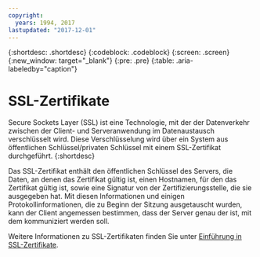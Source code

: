 ```yaml
---
copyright:
  years: 1994, 2017
lastupdated: "2017-12-01"
---
```


{:shortdesc: .shortdesc}
{:codeblock: .codeblock}
{:screen: .screen}
{:new_window: target="_blank"}
{:pre: .pre}
{:table: .aria-labeledby="caption"}

# SSL-Zertifikate
Secure Sockets Layer (SSL) ist eine Technologie, mit der der Datenverkehr zwischen der Client- und Serveranwendung im Datenaustausch verschlüsselt wird. Diese Verschlüsselung wird über ein System aus öffentlichen Schlüssel/privaten Schlüssel mit einem SSL-Zertifikat durchgeführt.
{:shortdesc}

Das SSL-Zertifikat enthält den öffentlichen Schlüssel des Servers, die Daten, an denen das Zertifikat gültig ist, einen Hostnamen, für den das Zertifikat gültig ist, sowie eine Signatur von der Zertifizierungsstelle, die sie ausgegeben hat. Mit diesen Informationen und einigen Protokollinformationen, die zu Beginn der Sitzung ausgetauscht wurden, kann der Client angemessen bestimmen, dass der Server genau der ist, mit dem kommuniziert werden soll.

Weitere Informationen zu SSL-Zertifikaten finden Sie unter [Einführung in SSL-Zertifikate](/docs/infrastructure/ssl-certificates/index.html).
